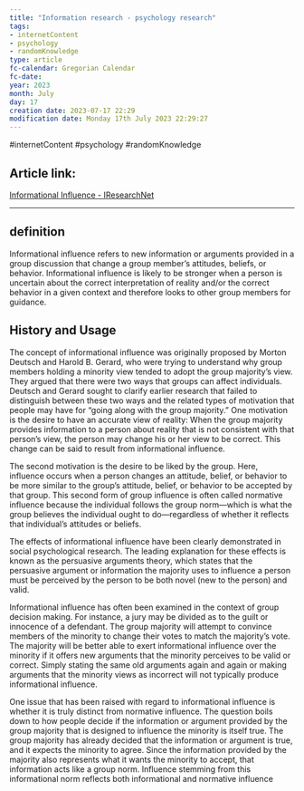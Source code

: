 ```yaml
---
title: "Information research - psychology research"
tags:
- internetContent
- psychology
- randomKnowledge
type: article
fc-calendar: Gregorian Calendar
fc-date: 
year: 2023
month: July
day: 17
creation date: 2023-07-17 22:29
modification date: Monday 17th July 2023 22:29:27
---
```


#internetContent  #psychology #randomKnowledge 
## Article link:
[Informational Influence - IResearchNet](https://psychology.iresearchnet.com/social-psychology/social-influence/informational-influence/)
_____
## definition 

Informational influence refers to new information or arguments provided in a group discussion that change a group member’s attitudes, beliefs, or behavior. Informational influence is likely to be stronger when a person is uncertain about the correct interpretation of reality and/or the correct behavior in a given context and therefore looks to other group members for guidance.

## History and Usage

The concept of informational influence was originally proposed by Morton Deutsch and Harold B. Gerard, who were trying to understand why group members holding a minority view tended to adopt the group majority’s view. They argued that there were two ways that groups can affect individuals. Deutsch and Gerard sought to clarify earlier research that failed to distinguish between these two ways and the related types of motivation that people may have for “going along with the group majority.” One motivation is the desire to have an accurate view of reality: When the group majority provides information to a person about reality that is not consistent with that person’s view, the person may change his or her view to be correct. This change can be said to result from informational influence.

The second motivation is the desire to be liked by the group. Here, influence occurs when a person changes an attitude, belief, or behavior to be more similar to the group’s attitude, belief, or behavior to be accepted by that group. This second form of group influence is often called normative influence because the individual follows the group norm—which is what the group believes the individual ought to do—regardless of whether it reflects that individual’s attitudes or beliefs.

The effects of informational influence have been clearly demonstrated in social psychological research. The leading explanation for these effects is known as the persuasive arguments theory, which states that the persuasive argument or information the majority uses to influence a person must be perceived by the person to be both novel (new to the person) and valid.

Informational influence has often been examined in the context of group decision making. For instance, a jury may be divided as to the guilt or innocence of a defendant. The group majority will attempt to convince members of the minority to change their votes to match the majority’s vote. The majority will be better able to exert informational influence over the minority if it offers new arguments that the minority perceives to be valid or correct. Simply stating the same old arguments again and again or making arguments that the minority views as incorrect will not typically produce informational influence.

One issue that has been raised with regard to informational influence is whether it is truly distinct from normative influence. The question boils down to how people decide if the information or argument provided by the group majority that is designed to influence the minority is itself true. The group majority has already decided that the information or argument is true, and it expects the minority to agree. Since the information provided by the majority also represents what it wants the minority to accept, that information acts like a group norm. Influence stemming from this informational norm reflects both informational and normative influence
